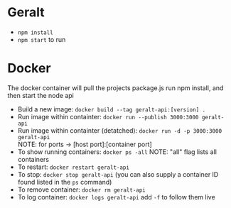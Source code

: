 # Geralt
- `npm install`
- `npm start` to run

# Docker 
The docker container will pull the projects package.js run npm install, and then start the node api
- Build a new image: `docker build --tag geralt-api:[version] .`
- Run image within containter: `docker run --publish 3000:3000 geralt-api`
- Run image within containter (detatched): `docker run -d -p 3000:3000 geralt-api`  
NOTE: for ports -> [host port]:[container port]
- To show running containers: `docker ps -all` NOTE: "all" flag lists all containers
- To restart: `docker restart geralt-api`
- To stop: `docker stop geralt-api` (you can also supply a container ID found listed in the `ps` command)
- To remove container: `docker rm geralt-api`
- To log container: `docker logs geralt-api` add `-f` to follow them live
